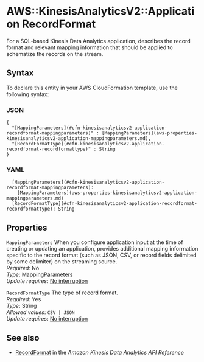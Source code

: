 # AWS::KinesisAnalyticsV2::Application RecordFormat<a name="aws-properties-kinesisanalyticsv2-application-recordformat"></a>

 For a SQL\-based Kinesis Data Analytics application, describes the record format and relevant mapping information that should be applied to schematize the records on the stream\. 

## Syntax<a name="aws-properties-kinesisanalyticsv2-application-recordformat-syntax"></a>

To declare this entity in your AWS CloudFormation template, use the following syntax:

### JSON<a name="aws-properties-kinesisanalyticsv2-application-recordformat-syntax.json"></a>

```
{
  "[MappingParameters](#cfn-kinesisanalyticsv2-application-recordformat-mappingparameters)" : [MappingParameters](aws-properties-kinesisanalyticsv2-application-mappingparameters.md),
  "[RecordFormatType](#cfn-kinesisanalyticsv2-application-recordformat-recordformattype)" : String
}
```

### YAML<a name="aws-properties-kinesisanalyticsv2-application-recordformat-syntax.yaml"></a>

```
  [MappingParameters](#cfn-kinesisanalyticsv2-application-recordformat-mappingparameters): 
    [MappingParameters](aws-properties-kinesisanalyticsv2-application-mappingparameters.md)
  [RecordFormatType](#cfn-kinesisanalyticsv2-application-recordformat-recordformattype): String
```

## Properties<a name="aws-properties-kinesisanalyticsv2-application-recordformat-properties"></a>

`MappingParameters`  <a name="cfn-kinesisanalyticsv2-application-recordformat-mappingparameters"></a>
When you configure application input at the time of creating or updating an application, provides additional mapping information specific to the record format \(such as JSON, CSV, or record fields delimited by some delimiter\) on the streaming source\.  
*Required*: No  
*Type*: [MappingParameters](aws-properties-kinesisanalyticsv2-application-mappingparameters.md)  
*Update requires*: [No interruption](https://docs.aws.amazon.com/AWSCloudFormation/latest/UserGuide/using-cfn-updating-stacks-update-behaviors.html#update-no-interrupt)

`RecordFormatType`  <a name="cfn-kinesisanalyticsv2-application-recordformat-recordformattype"></a>
The type of record format\.  
*Required*: Yes  
*Type*: String  
*Allowed values*: `CSV | JSON`  
*Update requires*: [No interruption](https://docs.aws.amazon.com/AWSCloudFormation/latest/UserGuide/using-cfn-updating-stacks-update-behaviors.html#update-no-interrupt)

## See also<a name="aws-properties-kinesisanalyticsv2-application-recordformat--seealso"></a>
+  [RecordFormat](https://docs.aws.amazon.com/kinesisanalytics/latest/apiv2/API_RecordFormat.html) in the *Amazon Kinesis Data Analytics API Reference* 